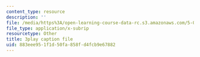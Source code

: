 ```yaml
---
content_type: resource
description: ''
file: /media/https%3A/open-learning-course-data-rc.s3.amazonaws.com/5-08j-biological-chemistry-ii-spring-2016/883eee951f1d50fa858fd4fcb9e67882_u5uvIbaIl3U.vtt
file_type: application/x-subrip
resourcetype: Other
title: 3play caption file
uid: 883eee95-1f1d-50fa-858f-d4fcb9e67882
---
```

